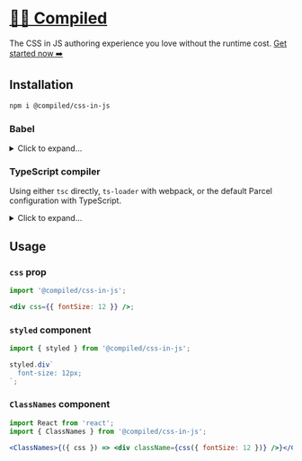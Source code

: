 # [👷‍♀ ‍Compiled](https://compiledcssinjs.com/)

The CSS in JS authoring experience you love without the runtime cost.
[Get started now ➡️](https://compiledcssinjs.com/docs)

## Installation

```bash
npm i @compiled/css-in-js
```

### Babel

<details>
  <summary>Click to expand...</summary>

```
npm i @compiled/babel-plugin-css-in-js
```

Then add the plugin to your [Babel config](https://babeljs.io/docs/en/config-files):

```
{
  "plugins": ["@compiled/babel-plugin-css-in-js"]
}
```

</details>

### TypeScript compiler

Using either `tsc` directly,
`ts-loader` with webpack,
or the default Parcel configuration with TypeScript.

<details>
  <summary>Click to expand...</summary>

We use TypeScript transformers to control the transformation -
strong suggestion to [read the handbook](https://github.com/madou/typescript-transformer-handbook) for getting started with them.

```sh
npm i @compiled/ts-transform-css-in-js
npm i ttypescript
```

> **Why do I need `ttypescript`?**
>
> Good question!
> Unfortunately TypeScript doesn't come with support out-of-the-box to add transformers.
> `ttypescript` enables you to do just that -
> it has a peer dependency on TypeScript so you can use whatever version you want.
> Read about [consuming transformers here](https://github.com/madou/typescript-transformer-handbook/blob/master/translations/en/transformer-handbook.md#consuming-transformers).

Next add the transformer to your `tsconfig.json` plugins:

```diff
{
  "compilerOptions": {
+    "plugins": [{ "transform": "@compiled/ts-transform-css-in-js" }]
  }
}
```

Then it's just a matter of modifying what you're using to compile your code.

#### TypeScript CLI

Using `tsc` directly?
Just switch it out for `ttsc` -
the `ttypescript` equivalent.

```diff
-tsc
+ttsc
```

#### Webpack

Using Webpack?
Add `ttypescript` as the compiler.

```diff
{
  loader: require.resolve('ts-loader'),
  options: {
+    compiler: 'ttypescript',
  },
},
```

#### Parcel

Using Parcel?
Just install the `ttypescript` plugin and you're done!

```sh
npm i parcel-plugin-ttypescript --save-dev
```

</details>

## Usage

### `css` prop

```jsx
import '@compiled/css-in-js';

<div css={{ fontSize: 12 }} />;
```

### `styled` component

```jsx
import { styled } from '@compiled/css-in-js';

styled.div`
  font-size: 12px;
`;
```

### `ClassNames` component

```jsx
import React from 'react';
import { ClassNames } from '@compiled/css-in-js';

<ClassNames>{({ css }) => <div className={css({ fontSize: 12 })} />}</ClassNames>;
```
